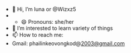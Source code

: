 - 👋 Hi, I’m luna or @Wizxz5
- - 😄 Pronouns: she/her
- 🌱 I’m interested to learn variety of things
- 📫 How to reach me:
- Gmail: phailinkeovongkod@2003@gmail.com
  


<!---
✨ special ✨ repository because its `README.md` .
--->
